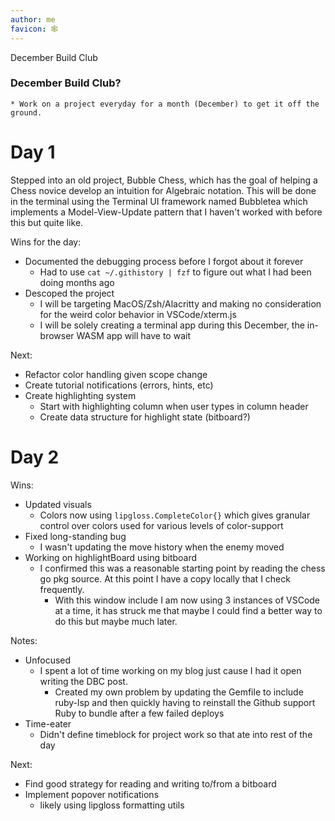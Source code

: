 ```yaml
---
author: me
favicon: 🕸️
---
```


December Build Club

### December Build Club?
    * Work on a project everyday for a month (December) to get it off the ground.

# Day 1

Stepped into an old project, Bubble Chess, which has the goal of helping a Chess novice develop an intuition for Algebraic notation. This will be done in the terminal using the Terminal UI framework named Bubbletea which implements a Model-View-Update pattern that I haven't worked with before this but quite like.

Wins for the day:
* Documented the debugging process before I forgot about it forever
    * Had to use `cat ~/.githistory | fzf` to figure out what I had been doing months ago
* Descoped the project
    * I will be targeting MacOS/Zsh/Alacritty and making no consideration for the weird color behavior in VSCode/xterm.js
    * I will be solely creating a terminal app during this December, the in-browser WASM app will have to wait

Next:
* Refactor color handling given scope change
* Create tutorial notifications (errors, hints, etc)
* Create highlighting system
    * Start with highlighting column when user types in column header
    * Create data structure for highlight state (bitboard?)

# Day 2

Wins:
* Updated visuals
    * Colors now using `lipgloss.CompleteColor{}` which gives granular control over colors used for various levels of color-support
* Fixed long-standing bug
    * I wasn't updating the move history when the enemy moved
* Working on highlightBoard using bitboard
    * I confirmed this was a reasonable starting point by reading the chess go pkg source. At this point I have a copy locally that I check frequently.
        * With this window include I am now using 3 instances of VSCode at a time, it has struck me that maybe I could find a better way to do this but maybe much later.

Notes:
* Unfocused
    * I spent a lot of time working on my blog just cause I had it open writing the DBC post.
        * Created my own problem by updating the Gemfile to include ruby-lsp and then quickly having to reinstall the Github support Ruby to bundle after a few failed deploys
* Time-eater
    * Didn't define timeblock for project work so that ate into rest of the day

Next:
* Find good strategy for reading and writing to/from a bitboard
* Implement popover notifications
    * likely using lipgloss formatting utils
